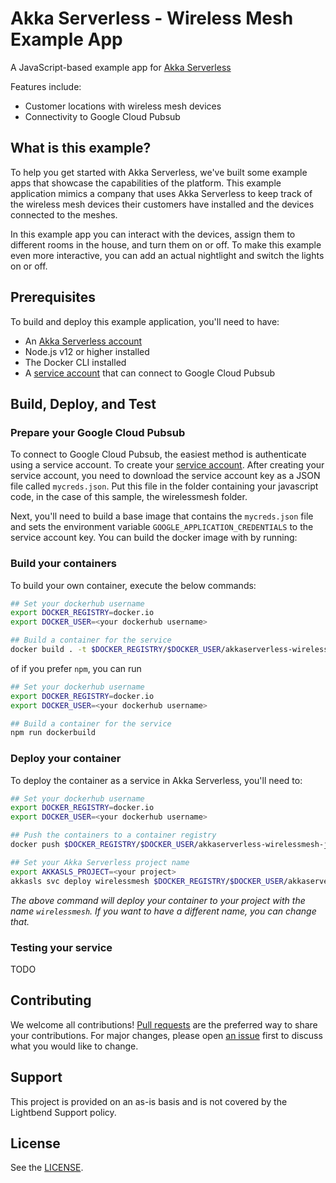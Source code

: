 # Akka Serverless - Wireless Mesh Example App

A JavaScript-based example app for [Akka Serverless](https://developer.lightbend.com/docs/akka-serverless/)

Features include:

* Customer locations with wireless mesh devices
* Connectivity to Google Cloud Pubsub

## What is this example?

To help you get started with Akka Serverless, we've built some example apps that showcase the capabilities of the platform. This example application mimics a company that uses Akka Serverless to keep track of the wireless mesh devices their customers have installed and the devices connected to the meshes.

In this example app you can interact with the devices, assign them to different rooms in the house, and turn them on or off. To make this example even more interactive, you can add an actual nightlight and switch the lights on or off. 

## Prerequisites

To build and deploy this example application, you'll need to have:

* An [Akka Serverless account](https://docs.cloudstate.com/getting-started/lightbend-account.html)
* Node.js v12 or higher installed
* The Docker CLI installed
* A [service account](https://cloud.google.com/docs/authentication/production) that can connect to Google Cloud Pubsub

## Build, Deploy, and Test

### Prepare your Google Cloud Pubsub

To connect to Google Cloud Pubsub, the easiest method is authenticate using a service account. To create your [service account](https://cloud.google.com/docs/authentication/production#cloud-console). After creating your service account, you need to download the service account key as a JSON file called `mycreds.json`. Put this file in the folder containing your javascript code, in the case of this sample, the wirelessmesh folder.

Next, you'll need to build a base image that contains the `mycreds.json` file and sets the environment variable `GOOGLE_APPLICATION_CREDENTIALS` to the service account key. You can build the docker image with by running:

### Build your containers

To build your own container, execute the below commands:

```bash
## Set your dockerhub username
export DOCKER_REGISTRY=docker.io
export DOCKER_USER=<your dockerhub username>

## Build a container for the service
docker build . -t $DOCKER_REGISTRY/$DOCKER_USER/akkaserverless-wirelessmesh-javascript:latest
```

of if you prefer `npm`, you can run

```bash
## Set your dockerhub username
export DOCKER_REGISTRY=docker.io
export DOCKER_USER=<your dockerhub username>

## Build a container for the service
npm run dockerbuild
```

### Deploy your container

To deploy the container as a service in Akka Serverless, you'll need to:

```bash
## Set your dockerhub username
export DOCKER_REGISTRY=docker.io
export DOCKER_USER=<your dockerhub username>

## Push the containers to a container registry
docker push $DOCKER_REGISTRY/$DOCKER_USER/akkaserverless-wirelessmesh-javascript:latest

## Set your Akka Serverless project name
export AKKASLS_PROJECT=<your project>
akkasls svc deploy wirelessmesh $DOCKER_REGISTRY/$DOCKER_USER/akkaserverless-wirelessmesh-javascript:latest --project $AKKASLS_PROJECT
```

_The above command will deploy your container to your project with the name `wirelessmesh`. If you want to have a different name, you can change that._

### Testing your service

TODO

## Contributing

We welcome all contributions! [Pull requests](https://github.com/lightbend-labs/akkaserverless-wirelessmesh-javascript/pulls) are the preferred way to share your contributions. For major changes, please open [an issue](https://github.com/lightbend-labs/akkaserverless-wirelessmesh-javascript/issues) first to discuss what you would like to change.

## Support

This project is provided on an as-is basis and is not covered by the Lightbend Support policy.

## License

See the [LICENSE](./LICENSE).